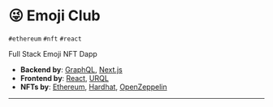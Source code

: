 # 😜 Emoji Club

`#ethereum` `#nft` `#react`

Full Stack Emoji NFT Dapp

- **Backend by**: [GraphQL][graphql], [Next.js][next]
- **Frontend by**: [React][react], [URQL][urql]
- **NFTs by**: [Ethereum][ethereum], [Hardhat][hardhat], [OpenZeppelin][openzeppelin]

---

[graphql]: https://github.com/graphql
[next]: https://github.com/vercel/next.js
[react]: https://github.com/facebook/react
[urql]: https://github.com/FormidableLabs/urql
[ethereum]: https://github.com/ethereum
[hardhat]: https://github.com/NomicFoundation/hardhat
[openzeppelin]: https://github.com/OpenZeppelin/openzeppelin-contracts
